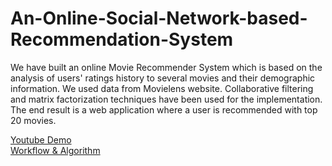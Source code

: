 An-Online-Social-Network-based-Recommendation-System
====================================================
We have built an online Movie Recommender System which is based on the analysis of users' ratings history to several movies and their demographic information. We used data from Movielens website. Collaborative filtering and matrix factorization techniques have been used for the implementation. The end result is a web application where a user is recommended with top 20 movies.

<a href="https://www.youtube.com/watch?v=drDr0rVXdM8" >Youtube Demo</a><br/>
<a href="http://www.slideshare.net/jayeshlahori/ire3" >Workflow & Algorithm</a>
